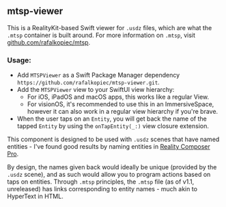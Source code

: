 ## mtsp-viewer
This is a RealityKit-based Swift viewer for `.usdz` files, which are what the `.mtsp` container is built around.
For more information on `.mtsp`, visit [github.com/rafalkopiec/mtsp](https://github.com/rafalkopiec/mtsp).

### Usage:
- Add `MTSPViewer` as a Swift Package Manager dependency `https://github.com/rafalkopiec/mtsp-viewer.git`.
- Add the `MTSPViewer` view to your SwiftUI view hierarchy:
  - For iOS, iPadOS and macOS apps, this works like a regular View.
  - For visionOS, it's recommended to use this in an ImmersiveSpace, however it can also work in a regular view hierarchy if you're brave.
- When the user taps on an `Entity`, you will get back the name of the tapped `Entity` by using the `onTapEntity(_:)` view closure extension.

This component is designed to be used with `.usdz` scenes that have named entities - I've found good results by naming entities in [Reality Composer Pro](https://developer.apple.com/documentation/visionos/designing-realitykit-content-with-reality-composer-pro).

By design, the names given back would ideally be unique (provided by the `.usdz` scene), and as such would allow you to program actions based on taps on entities.
Through `.mtsp` principles, the `.mtsp` file (as of v1.1, unreleased) has links corresponding to entity names - much akin to HyperText in HTML.
